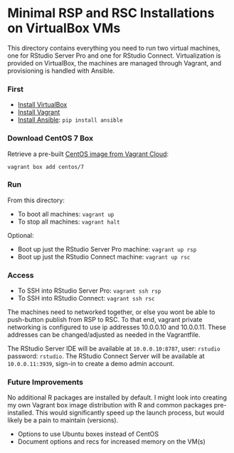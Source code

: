 # Minimal RSP and RSC Installations on VirtualBox VMs

This directory contains everything you need to run two virtual machines, one for RStudio Server Pro and one for RStudio Connect. Virtualization is provided on VirtualBox, the machines are managed through Vagrant, and provisioning is handled with Ansible.

### First

- [Install VirtualBox](https://www.virtualbox.org/)
- [Install Vagrant](https://www.vagrantup.com/downloads.html)
- [Install Ansible](https://docs.ansible.com/ansible/latest/installation_guide/intro_installation.html#installing-the-control-machine): `pip install ansible`

### Download CentOS 7 Box

Retrieve a pre-built [CentOS image from Vagrant Cloud](https://app.vagrantup.com/centos/boxes/7):

```
vagrant box add centos/7
```

### Run

From this directory:

- To boot all machines: `vagrant up`
- To stop all machines: `vagrant halt`

Optional:
- Boot up just the RStudio Server Pro machine: `vagrant up rsp`
- Boot up just the RStudio Connect machine: `vagrant up rsc`


### Access

- To SSH into RStudio Server Pro: `vagrant ssh rsp`
- To SSH into RStudio Connect: `vagrant ssh rsc`

The machines need to networked together, or else you wont be able to push-button publish from RSP to RSC. To that end, vagrant private networking is configured to use ip addresses 10.0.0.10 and 10.0.0.11. These addresses can be changed/adjusted as needed in the Vagrantfile.

The RStudio Server IDE will be available at `10.0.0.10:8787`, user: `rstudio` password: `rstudio`. The RStudio Connect Server will be available at `10.0.0.11:3939`, sign-in to create a demo admin account.


### Future Improvements

No additional R packages are installed by default. I might look into creating my own Vagrant box image distribution with R and common packages pre-installed. This would significantly speed up the launch process, but would likely be a pain to maintain (versions).

- Options to use Ubuntu boxes instead of CentOS
- Document options and recs for increased memory on the VM(s) 
